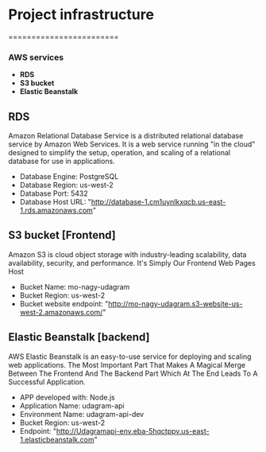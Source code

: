 # Project infrastructure
========================
### AWS services
* **RDS**
* **S3 bucket**
* **Elastic Beanstalk**

## RDS
Amazon Relational Database Service is a distributed relational database service by Amazon Web Services. It is a web service running "in the cloud" designed to simplify the setup, operation, and scaling of a relational database for use in applications.

* Database Engine: PostgreSQL
* Database Region: us-west-2
* Database Port: 5432
* Database Host URL: "http://database-1.cm1uynlkxqcb.us-east-1.rds.amazonaws.com"

## S3 bucket [Frontend]
Amazon S3 is cloud object storage with industry-leading scalability, data availability, security, and performance.
It's Simply Our Frontend Web Pages Host

* Bucket Name: mo-nagy-udagram
* Bucket Region: us-west-2
* Bucket website endpoint:  "http://mo-nagy-udagram.s3-website-us-west-2.amazonaws.com/"

## Elastic Beanstalk [backend]
AWS Elastic Beanstalk is an easy-to-use service for deploying and scaling web applications.
The Most Important Part That Makes A Magical Merge Between The Frontend And The Backend Part Which At The End Leads To A Successful Application. 

* APP developed with: Node.js
* Application Name: udagram-api
* Environment Name: udagram-api-dev
* Bucket Region: us-west-2
* Endpoint: "http://Udagramapi-env.eba-5hqctppv.us-east-1.elasticbeanstalk.com"



